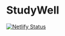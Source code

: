 # StudyWell
[![Netlify Status](https://api.netlify.com/api/v1/badges/23b8865a-36c2-4102-bf88-20e23bc334ca/deploy-status)](https://app.netlify.com/projects/study-well/deploys)